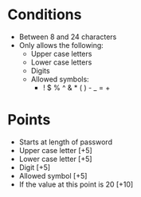 # Conditions
- Between 8 and 24 characters
- Only allows the following:
  - Upper case letters
  - Lower case letters
  - Digits
  - Allowed symbols:
    - ! $ % ^ & * ( ) - _ = +

# Points
- Starts at length of password
- Upper case letter [+5]
- Lower case letter [+5]
- Digit [+5]
- Allowed symbol [+5]
- If the value at this point is 20 [+10]

